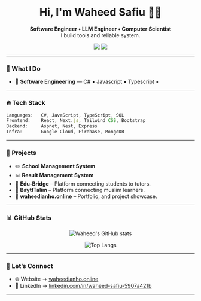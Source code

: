 <h1 align="center">Hi, I'm Waheed Safiu 👋🏾</h1>

<p align="center">
  <b>Software Engineer • LLM Engineer • Computer Scientist </b><br>
  I build tools and reliable system.
</p>

<p align="center">
  <a href="https://www.linkedin.com/in/waheed-safiu-5907a421b" target="_blank"><img src="https://img.shields.io/badge/LinkedIn-%230077B5.svg?style=for-the-badge&logo=linkedin&logoColor=white"/></a>
  <a href="https://twitter.com/OgidiSafiu" target="_blank"><img src="https://img.shields.io/badge/Twitter-%231DA1F2.svg?style=for-the-badge&logo=twitter&logoColor=white"/></a>
<!--   <a href="https://www.youtube.com/@vetswhocode" target="_blank"><img src="https://img.shields.io/badge/Youtube-%23FF0000.svg?style=for-the-badge&logo=youtube&logoColor=white"/></a> -->
<!--   - 🔁 **Data Engineering** — Terraform • Firebase • SQL • GitHub Actions • Analytics-driven LLM training -->
<!--   - 🔁 **Backend Engineering** — Aspnet • Nest • Express • Mongo Actions • Analytics-driven LLM training
- 🎨 **Frontend Engineering** — React • Angular • Next • Tailwind • Bootsrap -->
</p>

---

### 🧠 What I Do

- 🔁 **Software Engineering** — C# • Javascript • Typescript • 

---

### 🔥 Tech Stack

```ts
Languages:   C#, JavaScript, TypeScript, SQL
Frontend:    React, Next.js, Tailwind CSS, Bootstrap
Backend:     Aspnet, Nest, Express
Infra:       Google Cloud, Firebase, MongoDB
```

---

### 🚀 Projects

- ✏️ **School Management System** 
- 📊 **Result Management System**   
- 🎨 **Edu-Bridge** – Platform connecting students to tutors.
- 🧠 **BayttTalim** – Platform connecting muslim learners.
- 🧰 **waheedianho.online** – Portfolio, and project showcase.

---

### 📊 GitHub Stats

<p align="center">
  <img src="https://github-readme-stats.vercel.app/api?username=waheedianho&show_icons=true&theme=radical" alt="Waheed's GitHub stats" />
</p>
<p align="center">

[//]: # (  <img src="https://github-readme-streak-stats.herokuapp.com?user=JeromeHardaway&theme=radical" alt="GitHub Streak" />)
</p>
<p align="center">
  <img src="https://github-readme-stats.vercel.app/api/top-langs/?username=waheedianho&layout=compact&theme=radical" alt="Top Langs" />
</p>

[//]: # (---)

[//]: # (### 🏆 Recognition)

[//]: # (<p align="left">)

[//]: # (  <img src="https://img.shields.io/badge/White%20House%20Demo%20Day-Honoree-blue?style=flat-square" />)

[//]: # (  <img src="https://img.shields.io/badge/Google-Builder%20Invite-brightgreen?style=flat-square" />)

[//]: # (  <img src="https://img.shields.io/badge/Microsoft-Global%20Hackathon%20Winner-blueviolet?style=flat-square" />)

[//]: # (  <img src="https://img.shields.io/badge/GitHub-Star-black?style=flat-square&logo=github" />)

[//]: # (  <img src="https://img.shields.io/badge/ForbesBLK-Member-black?style=flat-square" />)

[//]: # (</p>)

[//]: # (---)

[//]: # ()
[//]: # (### 📚 Publications)

[//]: # ()
[//]: # (- 📘 [Junior to Senior – GitHub ReadME]&#40;https://github.com/readme/guides/engineering-career-success&#41;)

[//]: # (- 🧠 [Teaching in Public – GitHub ReadME]&#40;https://github.com/readme/guides/teaching-with-github&#41;)

[//]: # (- 🧭 [Learn How to Learn – Stack Overflow]&#40;https://stackoverflow.blog/2020/01/11/hello-world-want-to-be-a-developer-learn-how-to-learn/&#41;)

[//]: # (- ⚡ [Embrace the Suck – Stack Overflow Blog]&#40;https://stackoverflow.blog/2020/02/10/hello-world-curing-imposter-syndrome-by-embracing-the-suck/&#41;)

---



[//]: # (### ✨ Featured In)
[//]: # ()
[//]: # (> 📌 **Wired** • **Business Insider** • **HuffPost** • **Black Enterprise** • **GitHub ReadME** • **Stack Overflow** • **Roadtrip Nation**)

[//]: # ()
[//]: # (- **Wired**: [How One Veteran Is Using Code to Make a Difference]&#40;https://apple.news/A2tWUoNIcRSaZydAOXTzOPg&#41;  )

[//]: # (- **Business Insider**: [An Air Force veteran who taught himself to code explains how he started a nonprofit that has educated other vets on how to get jobs in tech]&#40;https://africa.businessinsider.com/careers/an-air-force-veteran-who-taught-himself-to-code-explains-how-he-started-a-nonprofit/3gvee25&#41;  )

[//]: # (- **HuffPost**: *[Vets Who Code: Training Troops for Careers in Tech]&#40;https://www.huffpost.com/entry/vets-who-code-training-tr_b_10017524&#41;*  )

[//]: # (- **Black Enterprise**: [BE Modern Man: Meet 'The Tech Veteran' Jerome Hardaway]&#40;https://www.blackenterprise.com/tech-veteran-jerome-hardaway/&#41;  )

[//]: # (- **GitHub ReadME Project**: [Jerome Hardaway · GitHub ReadME]&#40;https://github.com/readme/stories/jerome-hardaway&#41;  )

[//]: # (- **Stack Overflow**: [Ben Popper is the Worst Coder in The World of Seven Billion Humans]&#40;https://stackoverflow.blog/author/jhardaway/&#41;  )

[//]: # (- **Roadtrip Nation**: [Jerome Hardaway - Roadtrip Nation Interview]&#40;https://roadtripnation.com/interviews/jerome-hardaway&#41;)
[//]: # (>)

[//]: # (> 🏛️ White House Demo Day — Honored by President Obama  )

[//]: # (> 🧠 Google — Invited as a builder for Gemini-powered veteran tech)

[//]: # (---)

### 💬 Let’s Connect

- 🌐 Website → [waheedianho.online](https://waheedianho.online)
- 💼 LinkedIn → [linkedin.com/in/waheed-safiu-5907a421b](https://linkedin.com/in/waheed-safiu-5907a421b)

[//]: # (- 🧠 Vets Who Code → [vetswhocode.io]&#40;https://vetswhocode.io&#41;)
[//]: # (- 📺 YouTube → [@vetswhocode]&#40;https://www.youtube.com/@vetswhocode&#41;)

---


